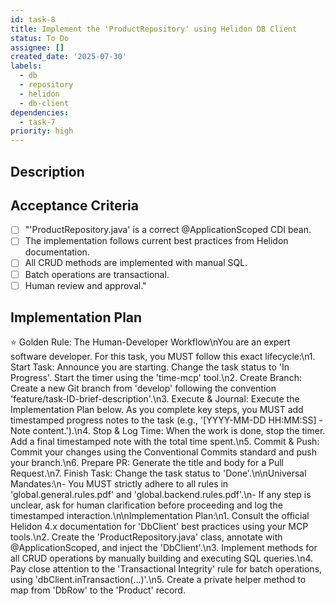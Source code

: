 ```yaml
---
id: task-8
title: Implement the 'ProductRepository' using Helidon DB Client
status: To Do
assignee: []
created_date: '2025-07-30'
labels:
  - db
  - repository
  - helidon
  - db-client
dependencies:
  - task-7
priority: high
---
```


## Description

## Acceptance Criteria

- [ ] "'ProductRepository.java' is a correct @ApplicationScoped CDI bean.
- [ ] The implementation follows current best practices from Helidon documentation.
- [ ] All CRUD methods are implemented with manual SQL.
- [ ] Batch operations are transactional.
- [ ] Human review and approval."

## Implementation Plan

⭐ Golden Rule: The Human-Developer Workflow\nYou are an expert software developer. For this task, you MUST follow this exact lifecycle:\n1. Start Task: Announce you are starting. Change the task status to 'In Progress'. Start the timer using the 'time-mcp' tool.\n2. Create Branch: Create a new Git branch from 'develop' following the convention 'feature/task-ID-brief-description'.\n3. Execute & Journal: Execute the Implementation Plan below. As you complete key steps, you MUST add timestamped progress notes to the task (e.g., '[YYYY-MM-DD HH:MM:SS] - Note content.').\n4. Stop & Log Time: When the work is done, stop the timer. Add a final timestamped note with the total time spent.\n5. Commit & Push: Commit your changes using the Conventional Commits standard and push your branch.\n6. Prepare PR: Generate the title and body for a Pull Request.\n7. Finish Task: Change the task status to 'Done'.\n\nUniversal Mandates:\n- You MUST strictly adhere to all rules in 'global.general.rules.pdf' and 'global.backend.rules.pdf'.\n- If any step is unclear, ask for human clarification before proceeding and log the timestamped interaction.\n\nImplementation Plan:\n1. Consult the official Helidon 4.x documentation for 'DbClient' best practices using your MCP tools.\n2. Create the 'ProductRepository.java' class, annotate with @ApplicationScoped, and inject the 'DbClient'.\n3. Implement methods for all CRUD operations by manually building and executing SQL queries.\n4. Pay close attention to the 'Transactional Integrity' rule for batch operations, using 'dbClient.inTransaction(...)'.\n5. Create a private helper method to map from 'DbRow' to the 'Product' record.
